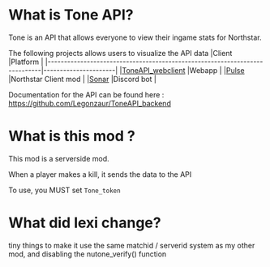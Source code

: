 # What is Tone API?

Tone is an API that allows everyone to view their ingame stats for Northstar.

The following projects allows users to visualize the API data
|Client                                                                      |Platform              |
|----------------------------------------------------------------------------|----------------------|
|[ToneAPI_webclient](https://github.com/ToneAPI/ToneAPI_webclient)           |Webapp                |
|[Pulse](https://github.com/ToneAPI/pulse)                                   |Northstar Client mod  |
|[Sonar](https://github.com/ToneAPI/Sonar)                                   |Discord bot           |

Documentation for the API can be found here : https://github.com/Legonzaur/ToneAPI_backend
# What is this mod ?
This mod is a serverside mod.

When a player makes a kill, it sends the data to the API

To use, you MUST set `Tone_token`

# What did lexi change?

tiny things to make it use the same matchid / serverid system as my other mod, and disabling the nutone_verify() function
